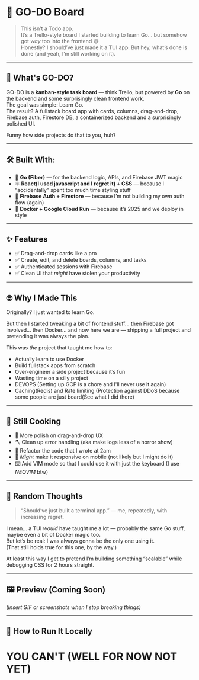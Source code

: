 # 🧩 GO-DO Board

> This isn’t a Todo app.  
> It’s a Trello-style board I started building to learn Go… but somehow got *way* too into the frontend 😅  
> Honestly? I should’ve just made it a TUI app. But hey, what’s done is done (and yeah, I’m still working on it).

---

## 🚀 What's GO-DO?

GO-DO is a **kanban-style task board** — think Trello, but powered by **Go** on the backend and some surprisingly clean frontend work.  
The goal was simple: Learn Go.  
The result? A fullstack board app with cards, columns, drag-and-drop, Firebase auth, Firestore DB, a containerized backend and a surprisingly polished UI.

Funny how side projects do that to you, huh?

---

## 🛠️ Built With:

- 🧠 **Go (Fiber)** — for the backend logic, APIs, and Firebase JWT magic  
- ⚛️ **React(I used javascript and I regret it) + CSS** — because I “accidentally” spent too much time styling stuff  
- 🔐 **Firebase Auth + Firestore** — because I’m not building my own auth flow (again)  
- 🐳 **Docker + Google Cloud Run** — because it’s 2025 and we deploy in style  

---

## ✨ Features

- ✅ Drag-and-drop cards like a pro
- ✅ Create, edit, and delete boards, columns, and tasks
- ✅ Authenticated sessions with Firebase
- ✅ Clean UI that *might* have stolen your productivity

---

## 🤓 Why I Made This

Originally? I just wanted to learn Go.

But then I started tweaking a bit of frontend stuff… then Firebase got involved… then Docker… and now here we are — shipping a full project and pretending it was always the plan.

This was *the* project that taught me how to:

- Actually learn to use Docker
- Build fullstack apps from scratch
- Over-engineer a side project because it’s fun
- Wasting time on a silly project
- DEVOPS (Setting up GCP is a chore and I'll never use it again)
- Caching(Redis) and Rate limiting (Protection against DDoS because some people are just board(See what I did there)

---

## 🧪 Still Cooking

- 🎨 More polish on drag-and-drop UX  
- 🪓 Clean up error handling (aka make logs less of a horror show)  
- 🧼 Refactor the code that I wrote at 2am
- 📱 *Might* make it responsive on mobile (not likely but I might do it)
- ⌨️ Add VIM mode so that I could use it with just the keyboard (I use *NEOVIM* btw)

---

## 💭 Random Thoughts

> “Should’ve just built a terminal app.” — me, repeatedly, with increasing regret.

I mean… a TUI *would* have taught me a lot — probably the same Go stuff, maybe even a bit of Docker magic too.  
But let’s be real: I was always gonna be the only one using it.  
(That still holds true for this one, by the way.)

At least this way I get to pretend I’m building something “scalable” while debugging CSS for 2 hours straight.

---

## 🖼️ Preview (Coming Soon)

*(Insert GIF or screenshots when I stop breaking things)*

---

## 🧃 How to Run It Locally

# YOU CAN'T (WELL FOR NOW NOT YET)
